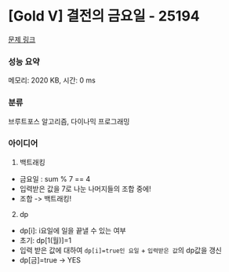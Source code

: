 # [Gold V] 결전의 금요일 - 25194 

[문제 링크](https://www.acmicpc.net/problem/25194) 

### 성능 요약

메모리: 2020 KB, 시간: 0 ms

### 분류

브루트포스 알고리즘, 다이나믹 프로그래밍

### 아이디어

1) 백트래킹
- 금요일 : sum % 7 == 4
- 입력받은 값을 7로 나눈 나머지들의 조합 중에!
- 조합 -> 백트래킹!

2) dp
- dp[i]: i요일에 일을 끝낼 수 있는 여부
- 초기: dp[1(월)]=1
- 입력 받은 값에 대하여 `dp[i]=true인 요일` + `입력받은 값`의 dp값을 갱신
- dp[금]=true -> YES
